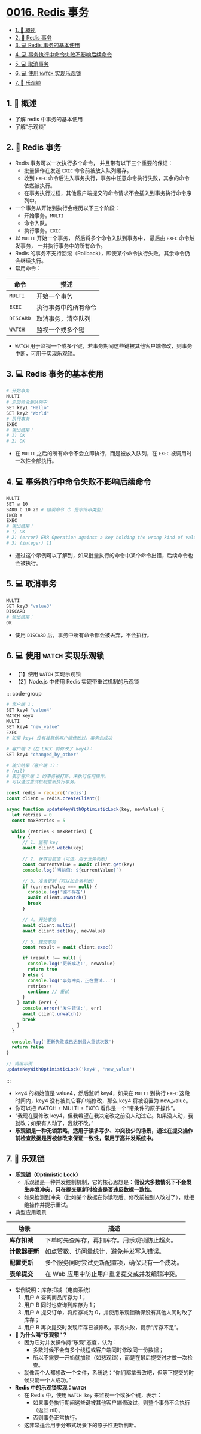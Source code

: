 # [0016. Redis 事务](https://github.com/tnotesjs/TNotes.redis/tree/main/notes/0016.%20Redis%20%E4%BA%8B%E5%8A%A1)

<!-- region:toc -->

- [1. 📝 概述](#1--概述)
- [2. 📒 Redis 事务](#2--redis-事务)
- [3. 💻 Redis 事务的基本使用](#3--redis-事务的基本使用)
- [4. 💻 事务执行中命令失败不影响后续命令](#4--事务执行中命令失败不影响后续命令)
- [5. 💻 取消事务](#5--取消事务)
- [6. 💻 使用 `WATCH` 实现乐观锁](#6--使用-watch-实现乐观锁)
- [7. 📒 乐观锁](#7--乐观锁)

<!-- endregion:toc -->

## 1. 📝 概述

- 了解 redis 中事务的基本使用
- 了解“乐观锁”

## 2. 📒 Redis 事务

- Redis 事务可以一次执行多个命令， 并且带有以下三个重要的保证：
  - 批量操作在发送 `EXEC` 命令前被放入队列缓存。
  - 收到 `EXEC` 命令后进入事务执行，事务中任意命令执行失败，其余的命令依然被执行。
  - 在事务执行过程，其他客户端提交的命令请求不会插入到事务执行命令序列中。
- 一个事务从开始到执行会经历以下三个阶段：
  - 开始事务。`MULTI`
  - 命令入队。
  - 执行事务。`EXEC`
- 以 `MULTI` 开始一个事务， 然后将多个命令入队到事务中， 最后由 `EXEC` 命令触发事务， 一并执行事务中的所有命令。
- Redis 的事务不支持回滚（Rollback），即使某个命令执行失败，其余命令仍会继续执行。
- 常用命令：

| 命令      | 描述                 |
| --------- | -------------------- |
| `MULTI`   | 开始一个事务         |
| `EXEC`    | 执行事务中的所有命令 |
| `DISCARD` | 取消事务，清空队列   |
| `WATCH`   | 监视一个或多个键     |

- `WATCH` 用于监视一个或多个键，若事务期间这些键被其他客户端修改，则事务中断，可用于实现乐观锁。

## 3. 💻 Redis 事务的基本使用

```bash
# 开始事务
MULTI
# 添加命令到队列中
SET key1 "Hello"
SET key2 "World"
# 执行事务
EXEC
# 输出结果：
# 1) OK
# 2) OK
```

- 在 `MULTI` 之后的所有命令不会立即执行，而是被放入队列，在 `EXEC` 被调用时一次性全部执行。

## 4. 💻 事务执行中命令失败不影响后续命令

```bash
MULTI
SET a 10
SADD b 10 20 # 错误命令（b 是字符串类型）
INCR a
EXEC
# 输出结果：
# 1) OK
# 2) (error) ERR Operation against a key holding the wrong kind of value
# 3) (integer) 11
```

- 通过这个示例可以了解到，如果批量执行的命令中某个命令出错，后续命令也会被执行。

## 5. 💻 取消事务

```bash
MULTI
SET key3 "value3"
DISCARD
# 输出结果：
OK
```

- 使用 `DISCARD` 后，事务中所有命令都会被丢弃，不会执行。

## 6. 💻 使用 `WATCH` 实现乐观锁

- 【1】使用 `WATCH` 实现乐观锁
- 【2】Node.js 中使用 Redis 实现带重试机制的乐观锁

::: code-group

```bash [1]
# 客户端 1：
SET key4 "value4"
WATCH key4
MULTI
SET key4 "new_value"
EXEC
# 如果 key4 没有被其他客户端修改过，事务会成功

# 客户端 2（在 EXEC 前修改了 key4）：
SET key4 "changed_by_other"

# 输出结果（客户端 1）：
# (nil)
# 表示客户端 1 的事务被打断，未执行任何操作。
# 可以通过重试机制重新执行事务。
```

```js [2]
const redis = require('redis')
const client = redis.createClient()

async function updateKeyWithOptimisticLock(key, newValue) {
  let retries = 0
  const maxRetries = 5

  while (retries < maxRetries) {
    try {
      // 1. 监视 key
      await client.watch(key)

      // 2. 获取当前值（可选，用于业务判断）
      const currentValue = await client.get(key)
      console.log(`当前值: ${currentValue}`)

      // 3. 准备更新（可以加业务判断）
      if (currentValue === null) {
        console.log('键不存在')
        await client.unwatch()
        break
      }

      // 4. 开始事务
      await client.multi()
      await client.set(key, newValue)

      // 5. 提交事务
      const result = await client.exec()

      if (result !== null) {
        console.log('更新成功:', newValue)
        return true
      } else {
        console.log('事务冲突，正在重试...')
        retries++
        continue // 重试
      }
    } catch (err) {
      console.error('发生错误:', err)
      await client.unwatch()
      break
    }
  }

  console.log('更新失败或已达到最大重试次数')
  return false
}

// 调用示例
updateKeyWithOptimisticLock('key4', 'new_value')
```

:::

- key4 的初始值是 value4，然后监听 key4，如果在 `MULTI` 到执行 `EXEC` 这段时间内，key4 没有被其它客户端修改，那么 key4 将被设置为 new_value。
- 你可以把 WATCH + MULTI + EXEC 看作是一个“带条件的原子操作”。
- “我现在要修改 key4，但我希望在我决定改之前没人动过它。如果没人动，我就改；如果有人动了，我就不改。”
- **乐观锁是一种无锁策略，适用于读多写少、冲突较少的场景，通过在提交操作前检查数据是否被修改来保证一致性，常用于高并发系统中。**

## 7. 📒 乐观锁

- **乐观锁（Optimistic Lock）**
  - 乐观锁是一种并发控制机制，它的核心思想是：**假设大多数情况下不会发生并发冲突，只在提交更新时检查是否违反数据一致性。**
  - 如果检测到冲突（比如某个数据在你读取后、修改前被别人改过了），就拒绝操作并提示重试。
- 典型应用场景

| 场景           | 描述                                           |
| -------------- | ---------------------------------------------- |
| **库存扣减**   | 下单时先查库存，再扣库存。用乐观锁防止超卖。   |
| **计数器更新** | 如点赞数、访问量统计，避免并发写入错误。       |
| **配置更新**   | 多个服务同时尝试更新配置项，确保只有一个成功。 |
| **表单提交**   | 在 Web 应用中防止用户重复提交或并发编辑冲突。  |

- 举例说明：库存扣减（电商系统）
  1. 用户 A 查询商品库存为 1；
  2. 用户 B 同时也查询到库存为 1；
  3. 用户 A 提交订单，将库存减为 0，并使用乐观锁确保没有其他人同时改了库存；
  4. 用户 B 再次提交时发现库存已被修改，事务失败，提示“库存不足”。
- **🤔 为什么叫“乐观锁”？**
  - 因为它对并发操作持“乐观”态度，认为：
    - 多数时候不会有多个线程或客户端同时修改同一份数据；
    - 所以不需要一开始就加锁（如悲观锁），而是在最后提交时才做一次检查。
  - 就像两个人都想改一个文件，系统说：“你们都拿去改吧，但等下提交的时候只能一个人成功。”
- **Redis 中的乐观锁实现：`WATCH`**
  - 在 Redis 中，使用 `WATCH key` 来监视一个或多个键，表示：
    - 如果事务执行期间这些键被其他客户端修改过，则整个事务不会执行（返回 nil）。
    - 否则事务正常执行。
  - 这非常适合用于分布式场景下的原子性更新判断。
